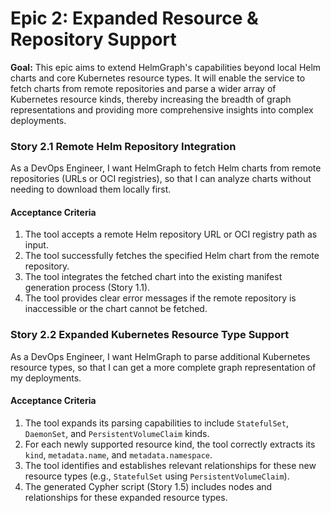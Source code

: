 # Epic 2: Expanded Resource & Repository Support

**Goal:** This epic aims to extend HelmGraph's capabilities beyond local Helm charts and core Kubernetes resource
types. It will enable the service to fetch charts from remote repositories and parse a wider array of Kubernetes
resource kinds, thereby increasing the breadth of graph representations and providing more comprehensive insights into
complex deployments.

### Story 2.1 Remote Helm Repository Integration

As a DevOps Engineer,
I want HelmGraph to fetch Helm charts from remote repositories (URLs or OCI registries),
so that I can analyze charts without needing to download them locally first.

#### Acceptance Criteria

1.  The tool accepts a remote Helm repository URL or OCI registry path as input.
2.  The tool successfully fetches the specified Helm chart from the remote repository.
3.  The tool integrates the fetched chart into the existing manifest generation process (Story 1.1).
4.  The tool provides clear error messages if the remote repository is inaccessible or the chart cannot be fetched.

### Story 2.2 Expanded Kubernetes Resource Type Support

As a DevOps Engineer,
I want HelmGraph to parse additional Kubernetes resource types,
so that I can get a more complete graph representation of my deployments.

#### Acceptance Criteria

1.  The tool expands its parsing capabilities to include `StatefulSet`, `DaemonSet`, and `PersistentVolumeClaim`
    kinds.
2.  For each newly supported resource kind, the tool correctly extracts its `kind`, `metadata.name`, and
    `metadata.namespace`.
3.  The tool identifies and establishes relevant relationships for these new resource types (e.g., `StatefulSet`
    using `PersistentVolumeClaim`).
4.  The generated Cypher script (Story 1.5) includes nodes and relationships for these expanded resource types.
